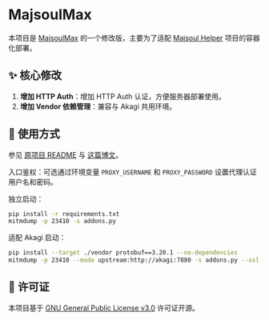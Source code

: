 # MajsoulMax

本项目是 [MajsoulMax](https://github.com/Avenshy/MajsoulMax) 的一个修改版，主要为了适配 [Majsoul Helper](https://github.com/zhuozhiyongde/MajsoulHelper) 项目的容器化部署。

## ✨ 核心修改

1.  **增加 HTTP Auth**：增加 HTTP Auth 认证，方便服务器部署使用。
2.  **增加 Vendor 依赖管理**：兼容与 Akagi 共用环境。

## 🚀 使用方式

参见 [原项目 README](https://github.com/Avenshy/MajsoulMax/) 与 [这篇博文](https://arthals.ink/blog/majsoul)。

入口鉴权：可选通过环境变量 `PROXY_USERNAME` 和 `PROXY_PASSWORD` 设置代理认证用户名和密码。

独立启动：

```bash
pip install -r requirements.txt
mitmdump -p 23410 -s addons.py
```

适配 Akagi 启动：

```bash
pip install --target ./vendor protobuf==3.20.1 --no-dependencies
mitmdump -p 23410 --mode upstream:http://akagi:7880 -s addons.py --ssl-insecure
```

## 📜 许可证

本项目基于 [GNU General Public License v3.0](./LICENSE) 许可证开源。